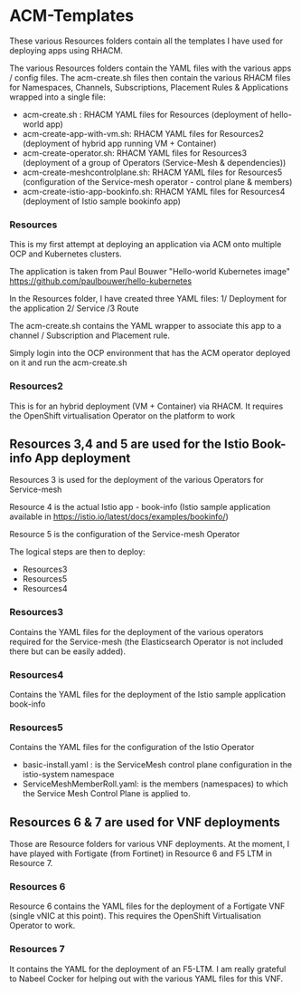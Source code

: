 # ACM-Templates
These various Resources folders contain all the templates I have used for deploying apps using RHACM.

The various Resources folders contain the YAML files with the various apps / config files.
The acm-create.sh files then contain the various RHACM files for Namespaces, Channels, Subscriptions, Placement Rules & Applications wrapped into a single file:
- acm-create.sh : RHACM YAML files for Resources (deployment of hello-world app)
- acm-create-app-with-vm.sh: RHACM YAML files for Resources2 (deployment of hybrid app running VM + Container)
- acm-create-operator.sh: RHACM YAML files for Resources3 (deployment of a group of Operators (Service-Mesh & dependencies))
- acm-create-meshcontrolplane.sh: RHACM YAML files for Resources5 (configuration of the Service-mesh operator - control plane & members)
- acm-create-istio-app-bookinfo.sh: RHACM YAML files for Resources4 (deployment of Istio sample bookinfo app)

### Resources

This is my first attempt at deploying an application via ACM onto multiple OCP and Kubernetes clusters.

The application is taken from Paul Bouwer "Hello-world Kubernetes image" https://github.com/paulbouwer/hello-kubernetes 

In the Resources folder, I have created three YAML files: 1/ Deployment for the application 2/ Service /3 Route

The acm-create.sh contains the YAML wrapper to associate this app to a channel / Subscription and Placement rule.

Simply login into the OCP environment that has the ACM operator deployed on it and run the acm-create.sh


### Resources2

This is for an hybrid deployment (VM + Container) via RHACM. It requires the OpenShift virtualisation Operator on the platform to work

## Resources 3,4 and 5 are used for the Istio Book-info App deployment 

Resources 3 is used for the deployment of the various Operators for Service-mesh

Resource 4 is the actual Istio app - book-info (Istio sample application available in https://istio.io/latest/docs/examples/bookinfo/)

Resource 5 is the configuration of the Service-mesh Operator 

The logical steps are then to deploy:
- Resources3
- Resources5
- Resources4

### Resources3

Contains the YAML files for the deployment of the various operators required for the Service-mesh (the Elasticsearch Operator is not included there but can be easily added).

### Resources4

Contains the YAML files for the deployment of the Istio sample application book-info

### Resources5

Contains the YAML files for the configuration of the Istio Operator
- basic-install.yaml : is the ServiceMesh control plane configuration in the istio-system namespace
- ServiceMeshMemberRoll.yaml: is the members (namespaces) to which the Service Mesh Control Plane is applied to.

## Resources 6 & 7 are used for VNF deployments

Those are Resource folders for various VNF deployments. At the moment, I have played with Fortigate (from Fortinet) in Resource 6 and F5 LTM in Resource 7.

### Resources 6

Resource 6 contains the YAML files for the deployment of a Fortigate VNF (single vNIC at this point). This requires the OpenShift Virtualisation Operator to work.

### Resources 7

It contains the YAML for the deployment of an F5-LTM. I am really grateful to Nabeel Cocker for helping out with the various YAML files for this VNF.
